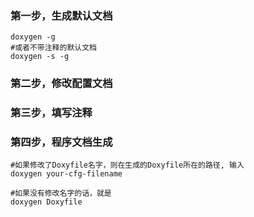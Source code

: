 ### 第一步，生成默认文档

```
doxygen -g
#或者不带注释的默认文档
doxygen -s -g
```

### 第二步，修改配置文档



### 第三步，填写注释

### 第四步，程序文档生成

```
#如果修改了Doxyfile名字，则在生成的Doxyfile所在的路径, 输入
doxygen your-cfg-filename

#如果没有修改名字的话，就是
doxygen Doxyfile
```

